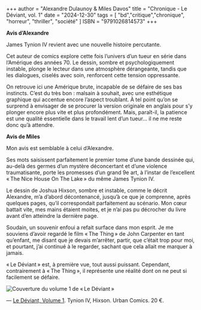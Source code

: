 +++
author = "Alexandre Dulaunoy & Miles Davos"
title = "Chronique - Le Déviant, vol. 1"
date = "2024-12-30"
tags = [
    "bd","critique","chronique", "horreur", "thriller", "société"
]
ISBN = "9791026814573"
+++

**Avis d’Alexandre**

James Tynion IV revient avec une nouvelle histoire percutante.

Cet auteur de comics explore cette fois l’univers d’un tueur en série dans l’Amérique des années 70. Le dessin, sombre et psychologiquement instable, plonge le lecteur dans une atmosphère dérangeante, tandis que les dialogues, ciselés avec soin, renforcent cette tension oppressante.

On retrouve ici une Amérique brute, incapable de se défaire de ses bas instincts. C’est du très bon : malsain à souhait, avec une esthétique graphique qui accentue encore l’aspect troublant. À tel point qu’on se surprend à envisager de se procurer la version originale en anglais pour s’y plonger encore plus vite et plus profondément. Mais, paraît-il, la patience est une qualité essentielle dans le travail lent d’un tueur… il ne me reste donc qu’à attendre.

**Avis de Miles**

Mon avis est semblable à celui d’Alexandre.

Ses mots saisissent parfaitement le premier tome d’une bande dessinée qui, au-delà des germes d’un mystère déconcertant et d’une violence traumatisante, porte les promesses d’un grand 9e art, à l’instar de l’excellent « The Nice House On The Lake » du même James Tynion IV.

Le dessin de Joshua Hixson, sombre et instable, comme le décrit Alexandre, m’a d’abord décontenancé, jusqu’à ce que je comprenne, après quelques pages, qu’il correspondait parfaitement au scénario. Mon cœur battait vite, mes mains étaient moites, et je n’ai pas pu décrocher du livre avant d’en atteindre la dernière page.

Soudain, un souvenir enfoui a refait surface dans mon esprit. Je me souviens d’avoir regardé le film « The Thing » de John Carpenter en tant qu’enfant, me disant que je devais m’arrêter, partir, que c’était trop pour moi, et pourtant, j’ai continué à le regarder, sachant que cela allait me marquer à jamais.

« Le Déviant » est, à première vue, tout aussi puissant. Cependant, contrairement à « The Thing », il représente une réalité dont on ne peut si facilement se défaire.


![Couverture du volume 1 de « Le Déviant »](/images/le-deviant-vol1.jpeg)

—
[Le Déviant, Volume 1](https://www.urban-comics.com/le-deviant-un-conte-de-noel-tome-1/). Tynion IV, Hixson. Urban Comics. 20 €.
